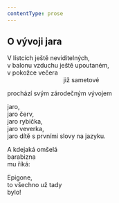 ```yaml
---
contentType: prose
---
```


## O vývoji jara

V lístcích ještě neviditelných,  
v balonu vzduchu ještě upoutaném,  
v pokožce večera  
                                 již sametové

prochází svým zárodečným vývojem

jaro,  
jaro červ,  
jaro rybička,  
jaro veverka,  
jaro dítě s prvními slovy na jazyku.

A kdejaká omšelá  
barabizna  
mu říká:

Epigone,  
to všechno už tady  
bylo!
